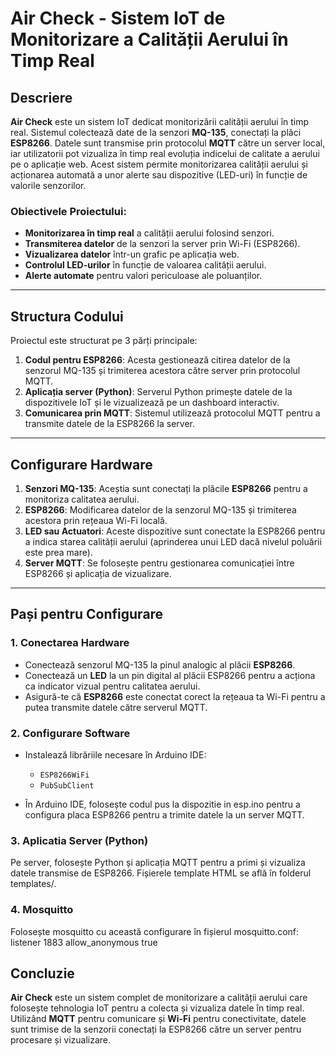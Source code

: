 # Air Check - Sistem IoT de Monitorizare a Calității Aerului în Timp Real

## Descriere

**Air Check** este un sistem IoT dedicat monitorizării calității aerului în timp real. Sistemul colectează date de la senzori **MQ-135**, conectați la plăci **ESP8266**. Datele sunt transmise prin protocolul **MQTT** către un server local, iar utilizatorii pot vizualiza în timp real evoluția indicelui de calitate a aerului pe o aplicație web. Acest sistem permite monitorizarea calității aerului și acționarea automată a unor alerte sau dispozitive (LED-uri) în funcție de valorile senzorilor.

### Obiectivele Proiectului:
- **Monitorizarea în timp real** a calității aerului folosind senzori.
- **Transmiterea datelor** de la senzori la server prin Wi-Fi (ESP8266).
- **Vizualizarea datelor** într-un grafic pe aplicația web.
- **Controlul LED-urilor** în funcție de valoarea calității aerului.
- **Alerte automate** pentru valori periculoase ale poluanților.

---

## Structura Codului

Proiectul este structurat pe 3 părți principale:

1. **Codul pentru ESP8266**: Acesta gestionează citirea datelor de la senzorul MQ-135 și trimiterea acestora către server prin protocolul MQTT.
2. **Aplicația server (Python)**: Serverul Python primește datele de la dispozitivele IoT și le vizualizează pe un dashboard interactiv.
3. **Comunicarea prin MQTT**: Sistemul utilizează protocolul MQTT pentru a transmite datele de la ESP8266 la server.

---

## Configurare Hardware

1. **Senzori MQ-135**: Aceștia sunt conectați la plăcile **ESP8266** pentru a monitoriza calitatea aerului.
2. **ESP8266**: Modificarea datelor de la senzorul MQ-135 și trimiterea acestora prin rețeaua Wi-Fi locală.
3. **LED sau Actuatori**: Aceste dispozitive sunt conectate la ESP8266 pentru a indica starea calității aerului (aprinderea unui LED dacă nivelul poluării este prea mare).
4. **Server MQTT**: Se folosește pentru gestionarea comunicației între ESP8266 și aplicația de vizualizare.

---

## Pași pentru Configurare

### 1. **Conectarea Hardware**
   - Conectează senzorul MQ-135 la pinul analogic al plăcii **ESP8266**.
   - Conectează un **LED** la un pin digital al plăcii ESP8266 pentru a acționa ca indicator vizual pentru calitatea aerului.
   - Asigură-te că **ESP8266** este conectat corect la rețeaua ta Wi-Fi pentru a putea transmite datele către serverul MQTT.

### 2. **Configurare Software**
   - Instalează librăriile necesare în Arduino IDE:
     - `ESP8266WiFi`
     - `PubSubClient`
   
   - În Arduino IDE, folosește codul pus la dispozitie in esp.ino pentru a configura placa ESP8266 pentru a trimite datele la un server MQTT.

### 3. **Aplicatia Server (Python)**

Pe server, folosește Python și aplicația MQTT pentru a primi și vizualiza datele transmise de ESP8266. Fișierele template HTML se află în folderul templates/.

### 4. **Mosquitto**

Folosește mosquitto cu această configurare în fișierul mosquitto.conf:
listener 1883
allow_anonymous true

## Concluzie

**Air Check** este un sistem complet de monitorizare a calității aerului care folosește tehnologia IoT pentru a colecta și vizualiza datele în timp real. Utilizând **MQTT** pentru comunicare și **Wi-Fi** pentru conectivitate, datele sunt trimise de la senzorii conectați la ESP8266 către un server pentru procesare și vizualizare.
